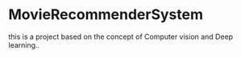 # MovieRecommenderSystem
this is a project based on  the concept of Computer vision and Deep learning..
